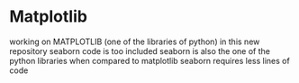 # Matplotlib

working on MATPLOTLIB (one of the libraries of python)
in this new repository seaborn code is too included 
seaborn is also the one of the python libraries  when compared to matplotlib seaborn requires less lines of code
